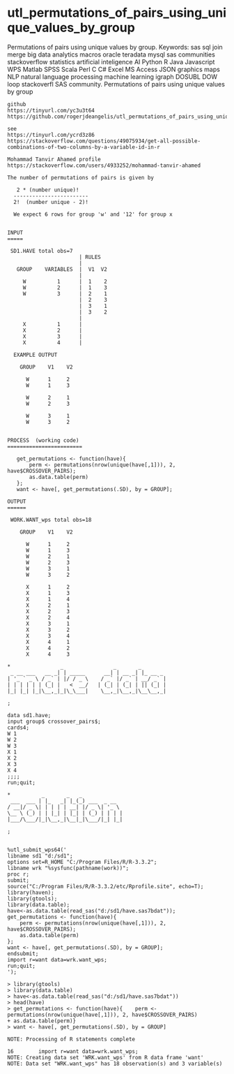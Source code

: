 # utl_permutations_of_pairs_using_unique_values_by_group
Permutations of pairs using unique values by group. Keywords: sas sql join merge big data analytics macros oracle teradata mysql sas communities stackoverflow statistics artificial inteligence AI Python R Java Javascript WPS Matlab SPSS Scala Perl C C# Excel MS Access JSON graphics maps NLP natural language processing machine learning igraph DOSUBL DOW loop stackoverfl SAS community.
    Permutations of pairs using unique values by group

    github
    https://tinyurl.com/yc3u3t64
    https://github.com/rogerjdeangelis/utl_permutations_of_pairs_using_unique_values_by_group

    see
    https://tinyurl.com/ycrd3z86
    https://stackoverflow.com/questions/49075934/get-all-possible-combinations-of-two-columns-by-a-variable-id-in-r

    Mohammad Tanvir Ahamed profile
    https://stackoverflow.com/users/4933252/mohammad-tanvir-ahamed

    The number of permutations of pairs is given by

       2 * (number unique)!
      ------------------------
      2!  (number unique - 2)!

      We expect 6 rows for group 'w' and '12' for group x


    INPUT
    =====

     SD1.HAVE total obs=7
                           | RULES
                           |
       GROUP    VARIABLES  |  V1  V2
                           |
         W          1      |  1    2
         W          2      |  1    3
         W          3      |  2    1
                           |  2    3
                           |  3    1
                           |  3    2
                           |
         X          1      |
         X          2      |
         X          3      |
         X          4      |

      EXAMPLE OUTPUT

        GROUP    V1    V2

          W      1     2
          W      1     3

          W      2     1
          W      2     3

          W      3     1
          W      3     2


    PROCESS  (working code)
    ========================

       get_permutations <- function(have){
           perm <- permutations(nrow(unique(have[,1])), 2, have$CROSSOVER_PAIRS);
           as.data.table(perm)
       };
       want <- have[, get_permutations(.SD), by = GROUP];

    OUTPUT
    ======

     WORK.WANT_wps total obs=18

        GROUP    V1    V2

          W      1     2
          W      1     3
          W      2     1
          W      2     3
          W      3     1
          W      3     2

          X      1     2
          X      1     3
          X      1     4
          X      2     1
          X      2     3
          X      2     4
          X      3     1
          X      3     2
          X      3     4
          X      4     1
          X      4     2
          X      4     3

    *                _                _       _
     _ __ ___   __ _| | _____      __| | __ _| |_ __ _
    | '_ ` _ \ / _` | |/ / _ \    / _` |/ _` | __/ _` |
    | | | | | | (_| |   <  __/   | (_| | (_| | || (_| |
    |_| |_| |_|\__,_|_|\_\___|    \__,_|\__,_|\__\__,_|

    ;

    data sd1.have;
    input group$ crossover_pairs$;
    cards4;
    W 1
    W 2
    W 3
    X 1
    X 2
    X 3
    X 4
    ;;;;
    run;quit;

    *          _       _   _
     ___  ___ | |_   _| |_(_) ___  _ __
    / __|/ _ \| | | | | __| |/ _ \| '_ \
    \__ \ (_) | | |_| | |_| | (_) | | | |
    |___/\___/|_|\__,_|\__|_|\___/|_| |_|

    ;


    %utl_submit_wps64('
    libname sd1 "d:/sd1";
    options set=R_HOME "C:/Program Files/R/R-3.3.2";
    libname wrk "%sysfunc(pathname(work))";
    proc r;
    submit;
    source("C:/Program Files/R/R-3.3.2/etc/Rprofile.site", echo=T);
    library(haven);
    library(gtools);
    library(data.table);
    have<-as.data.table(read_sas("d:/sd1/have.sas7bdat"));
    get_permutations <- function(have){
        perm <- permutations(nrow(unique(have[,1])), 2, have$CROSSOVER_PAIRS);
        as.data.table(perm)
    };
    want <- have[, get_permutations(.SD), by = GROUP];
    endsubmit;
    import r=want data=wrk.want_wps;
    run;quit;
    ');

    > library(gtools)
    > library(data.table)
    > have<-as.data.table(read_sas("d:/sd1/have.sas7bdat"))
    > head(have)
    > get_permutations <- function(have){    perm <- permutations(nrow(unique(have[,1])), 2, have$CROSSOVER_PAIRS)
    + as.data.table(perm)}
    > want <- have[, get_permutations(.SD), by = GROUP]

    NOTE: Processing of R statements complete

    16        import r=want data=wrk.want_wps;
    NOTE: Creating data set 'WRK.want_wps' from R data frame 'want'
    NOTE: Data set "WRK.want_wps" has 18 observation(s) and 3 variable(s)



